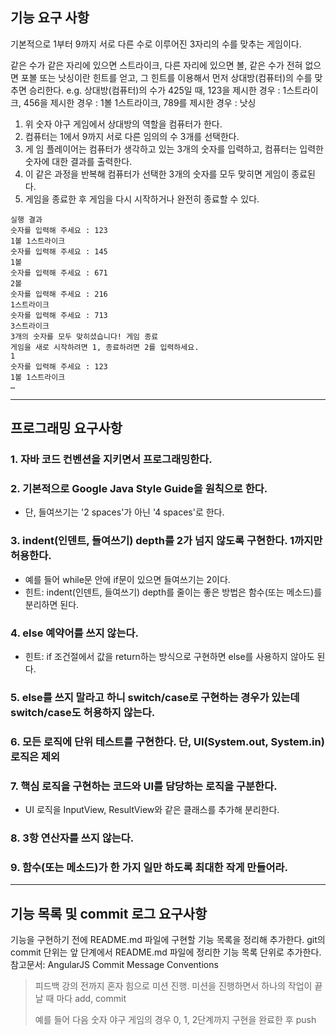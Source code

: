 ## 기능 요구 사항
기본적으로 1부터 9까지 서로 다른 수로 이루어진 3자리의 수를 맞추는 게임이다.

같은 수가 같은 자리에 있으면 스트라이크, 다른 자리에 있으면 볼, 같은 수가 전혀 없으면 포볼 또는 낫싱이란 힌트를 얻고, 그 힌트를 이용해서 먼저 상대방(컴퓨터)의 수를 맞추면 승리한다.
e.g. 상대방(컴퓨터)의 수가 425일 때, 123을 제시한 경우 : 1스트라이크, 456을 제시한 경우 : 1볼 1스트라이크, 789를 제시한 경우 : 낫싱


1. 위 숫자 야구 게임에서 상대방의 역할을 컴퓨터가 한다.
2. 컴퓨터는 1에서 9까지 서로 다른 임의의 수 3개를 선택한다. 
3. 게 임 플레이어는 컴퓨터가 생각하고 있는 3개의 숫자를 입력하고, 컴퓨터는 입력한 숫자에 대한 결과를 출력한다. 
4. 이 같은 과정을 반복해 컴퓨터가 선택한 3개의 숫자를 모두 맞히면 게임이 종료된다. 
5. 게임을 종료한 후 게임을 다시 시작하거나 완전히 종료할 수 있다.

````
실행 결과
숫자를 입력해 주세요 : 123
1볼 1스트라이크
숫자를 입력해 주세요 : 145
1볼
숫자를 입력해 주세요 : 671
2볼
숫자를 입력해 주세요 : 216
1스트라이크
숫자를 입력해 주세요 : 713
3스트라이크
3개의 숫자를 모두 맞히셨습니다! 게임 종료
게임을 새로 시작하려면 1, 종료하려면 2를 입력하세요.
1
숫자를 입력해 주세요 : 123
1볼 1스트라이크
…
````
---

## 프로그래밍 요구사항
### 1. 자바 코드 컨벤션을 지키면서 프로그래밍한다. 
### 2. 기본적으로 Google Java Style Guide을 원칙으로 한다. 
   - 단, 들여쓰기는 '2 spaces'가 아닌 '4 spaces'로 한다. 
### 3. indent(인덴트, 들여쓰기) depth를 2가 넘지 않도록 구현한다. 1까지만 허용한다. 
   - 예를 들어 while문 안에 if문이 있으면 들여쓰기는 2이다. 
   - 힌트: indent(인덴트, 들여쓰기) depth를 줄이는 좋은 방법은 함수(또는 메소드)를 분리하면 된다. 
### 4. else 예약어를 쓰지 않는다. 
   - 힌트: if 조건절에서 값을 return하는 방식으로 구현하면 else를 사용하지 않아도 된다. 
### 5. else를 쓰지 말라고 하니 switch/case로 구현하는 경우가 있는데 switch/case도 허용하지 않는다. 
### 6. 모든 로직에 단위 테스트를 구현한다. 단, UI(System.out, System.in) 로직은 제외 
### 7. 핵심 로직을 구현하는 코드와 UI를 담당하는 로직을 구분한다. 
   - UI 로직을 InputView, ResultView와 같은 클래스를 추가해 분리한다. 
### 8. 3항 연산자를 쓰지 않는다.
### 9. 함수(또는 메소드)가 한 가지 일만 하도록 최대한 작게 만들어라.

---

## 기능 목록 및 commit 로그 요구사항
기능을 구현하기 전에 README.md 파일에 구현할 기능 목록을 정리해 추가한다.
git의 commit 단위는 앞 단계에서 README.md 파일에 정리한 기능 목록 단위로 추가한다.
참고문서: AngularJS Commit Message Conventions

> 피드백 강의 전까지 혼자 힘으로 미션 진행. 미션을 진행하면서 하나의 작업이 끝날 때 마다 add, commit
>
> 예를 들어 다음 숫자 야구 게임의 경우 0, 1, 2단계까지 구현을 완료한 후 push